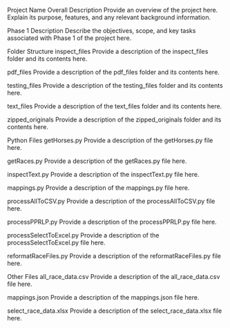 Project Name
Overall Description
Provide an overview of the project here. Explain its purpose, features, and any relevant background information.

Phase 1 Description
Describe the objectives, scope, and key tasks associated with Phase 1 of the project here.

Folder Structure
inspect_files
Provide a description of the inspect_files folder and its contents here.

pdf_files
Provide a description of the pdf_files folder and its contents here.

testing_files
Provide a description of the testing_files folder and its contents here.

text_files
Provide a description of the text_files folder and its contents here.

zipped_originals
Provide a description of the zipped_originals folder and its contents here.

Python Files
getHorses.py
Provide a description of the getHorses.py file here.

getRaces.py
Provide a description of the getRaces.py file here.

inspectText.py
Provide a description of the inspectText.py file here.

mappings.py
Provide a description of the mappings.py file here.

processAllToCSV.py
Provide a description of the processAllToCSV.py file here.

processPPRLP.py
Provide a description of the processPPRLP.py file here.

processSelectToExcel.py
Provide a description of the processSelectToExcel.py file here.

reformatRaceFiles.py
Provide a description of the reformatRaceFiles.py file here.

Other Files
all_race_data.csv
Provide a description of the all_race_data.csv file here.

mappings.json
Provide a description of the mappings.json file here.

select_race_data.xlsx
Provide a description of the select_race_data.xlsx file here.
